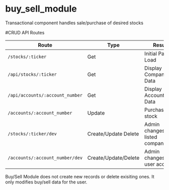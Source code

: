 # buy_sell_module
Transactional component handles sale/purchase of desired stocks 

#CRUD API Routes


| Route                                            | Type                 | Result                              |
|--------------------------------------------------|----------------------|-------------------------------------|
| `/stocks/:ticker`                                | Get                  | Initial Page Load                   |
| `/api/stocks/:ticker`                            | Get                  | Display Company API Data            |
| `/api/accounts/:account_number`                  | Get                  | Display Account API Data            |
| `/accounts/:account_number`                      | Update               | Purchase/Sell stock                 |
| `/stocks/:ticker/dev`                            | Create/Update Delete | Admin changes to listed companies   |
| `/accounts/:account_number/dev`                  | Create/Update/Delete | Admin changes to user account       |


Buy/Sell Module does not create new records or delete exisiting ones. It only modifies buy/sell data for the
user. 

